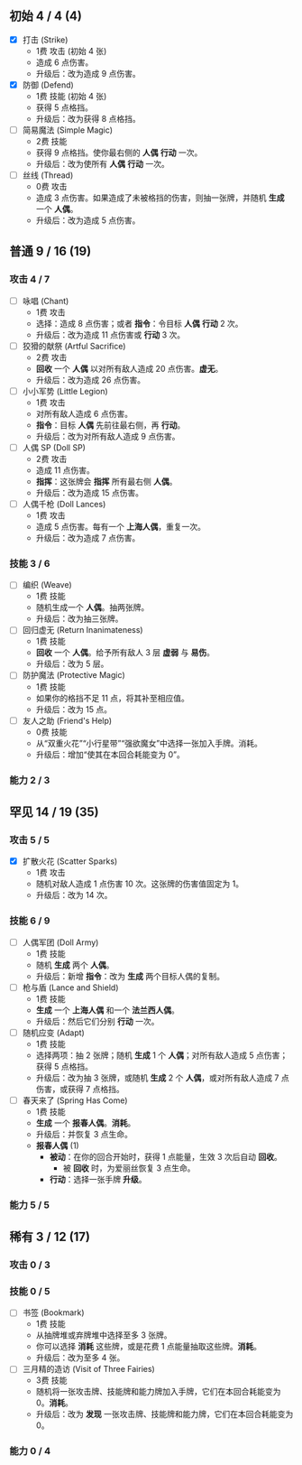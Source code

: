 ## 初始 4 / 4 (4)

- [x] 打击 (Strike)
  - 1费 攻击 (初始 4 张)
  - 造成 6 点伤害。
  - 升级后：改为造成 9 点伤害。
- [x] 防御 (Defend)
  - 1费 技能 (初始 4 张)
  - 获得 5 点格挡。
  - 升级后：改为获得 8 点格挡。
- [ ] 简易魔法 (Simple Magic)
  - 2费 技能
  - 获得 9 点格挡。使你最右侧的 **人偶** **行动** 一次。
  - 升级后：改为使所有 **人偶** **行动** 一次。
- [ ] 丝线 (Thread)
  - 0费 攻击
  - 造成 3 点伤害。如果造成了未被格挡的伤害，则抽一张牌，并随机 **生成** 一个 **人偶**。
  - 升级后：改为造成 5 点伤害。

## 普通 9 / 16 (19)

### 攻击 4 / 7
- [ ] 咏唱 (Chant)
  - 1费 攻击
  - 选择：造成 8 点伤害；或者 **指令**：令目标 **人偶** **行动** 2 次。
  - 升级后：改为造成 11 点伤害或 **行动** 3 次。
- [ ] 狡猾的献祭 (Artful Sacrifice)
  - 2费 攻击
  - **回收** 一个 **人偶** 以对所有敌人造成 20 点伤害。**虚无**。
  - 升级后：改为造成 26 点伤害。
- [ ] 小小军势 (Little Legion)
  - 1费 攻击
  - 对所有敌人造成 6 点伤害。
  - **指令**：目标 **人偶** 先前往最右侧，再 **行动**。
  - 升级后：改为对所有敌人造成 9 点伤害。
- [ ] 人偶 SP (Doll SP)
  - 2费 攻击
  - 造成 11 点伤害。
  - **指挥**：这张牌会 **指挥** 所有最右侧 **人偶**。
  - 升级后：改为造成 15 点伤害。
- [ ] 人偶千枪 (Doll Lances)
  - 1费 攻击
  - 造成 5 点伤害。每有一个 **上海人偶**，重复一次。
  - 升级后：改为造成 7 点伤害。

### 技能 3 / 6
- [ ] 编织 (Weave)
  - 1费 技能
  - 随机生成一个 **人偶**。抽两张牌。
  - 升级后：改为抽三张牌。
- [ ] 回归虚无 (Return Inanimateness)
  - 1费 技能
  - **回收** 一个 **人偶**。给予所有敌人 3 层 **虚弱** 与 **易伤**。
  - 升级后：改为 5 层。
- [ ] 防护魔法 (Protective Magic)
  - 1费 技能
  - 如果你的格挡不足 11 点，将其补至相应值。
  - 升级后：改为 15 点。
- [ ] 友人之助 (Friend's Help)
  - 0费 技能
  - 从“双重火花”“小行星带”“强欲魔女”中选择一张加入手牌。消耗。
  - 升级后：增加“使其在本回合耗能变为 0”。

### 能力 2 / 3

## 罕见 14 / 19 (35)

### 攻击 5 / 5
- [x] 扩散火花 (Scatter Sparks)
  - 1费 攻击
  - 随机对敌人造成 1 点伤害 10 次。这张牌的伤害值固定为 1。
  - 升级后：改为 14 次。

### 技能 6 / 9
- [ ] 人偶军团 (Doll Army)
  - 1费 技能
  - 随机 **生成** 两个 **人偶**。
  - 升级后：新增 **指令**：改为 **生成** 两个目标人偶的复制。
- [ ] 枪与盾 (Lance and Shield)
  - 1费 技能
  - **生成** 一个 **上海人偶** 和一个 **法兰西人偶**。
  - 升级后：然后它们分别 **行动** 一次。
- [ ] 随机应变 (Adapt)
  - 1费 技能
  - 选择两项：抽 2 张牌；随机 **生成** 1 个 **人偶**；对所有敌人造成 5 点伤害；获得 5 点格挡。
  - 升级后：改为抽 3 张牌，或随机 **生成** 2 个 **人偶**，或对所有敌人造成 7 点伤害，或获得 7 点格挡。
- [ ] 春天来了 (Spring Has Come)
  - 1费 技能
  - **生成** 一个 **报春人偶**。**消耗**。
  - 升级后：并恢复 3 点生命。
  - **报春人偶** (1)
    - **被动**：在你的回合开始时，获得 1 点能量，生效 3 次后自动 **回收**。
      - 被 **回收** 时，为爱丽丝恢复 3 点生命。
    - **行动**：选择一张手牌 **升级**。

### 能力 5 / 5



## 稀有 3 / 12 (17)

### 攻击 0 / 3


### 技能 0 / 5
- [ ] 书签 (Bookmark)
  - 1费 技能
  - 从抽牌堆或弃牌堆中选择至多 3 张牌。
  - 你可以选择 **消耗** 这些牌，或是花费 1 点能量抽取这些牌。**消耗**。
  - 升级后：改为至多 4 张。
- [ ] 三月精的造访 (Visit of Three Fairies)
  - 3费 技能
  - 随机将一张攻击牌、技能牌和能力牌加入手牌，它们在本回合耗能变为 0。**消耗**。
  - 升级后：改为 **发现** 一张攻击牌、技能牌和能力牌，它们在本回合耗能变为 0。

### 能力 0 / 4
